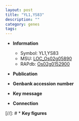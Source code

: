 ```yaml
---
layout: post
title: "YL1,YS83"
description: ""
category: genes
tags: 
---
```


* **Information**  
    + Symbol: YL1,YS83  
    + MSU: [LOC_Os02g05890](http://rice.uga.edu/cgi-bin/ORF_infopage.cgi?orf=LOC_Os02g05890)  
    + RAPdb: [Os02g0152900](http://rapdb.dna.affrc.go.jp/viewer/gbrowse_details/irgsp1?name=Os02g0152900)  

* **Publication**  

* **Genbank accession number**  

* **Key message**  

* **Connection**  

[//]: # * **Key figures**  


